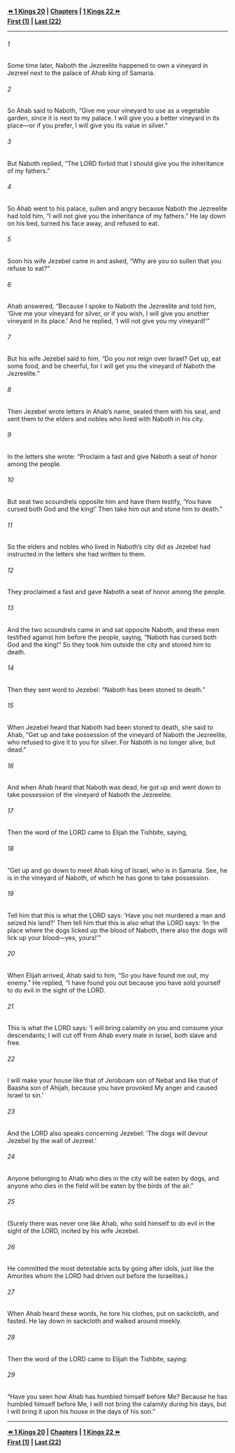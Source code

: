   
**[⏪ 1 Kings 20](./1%20Kings%2020.md) | [Chapters](./_index.md) | [1 Kings 22 ⏩](./1%20Kings%2022.md)**  
**[First (1)](./1%20Kings%201.md) | [Last (22)](./1%20Kings%2022.md)**  
  
---  
  
###### 1  
Some time later, Naboth the Jezreelite happened to own a vineyard in Jezreel next to the palace of Ahab king of Samaria.  
  
###### 2  
So Ahab said to Naboth, “Give me your vineyard to use as a vegetable garden, since it is next to my palace. I will give you a better vineyard in its place—or if you prefer, I will give you its value in silver.”  
  
###### 3  
But Naboth replied, “The LORD forbid that I should give you the inheritance of my fathers.”  
  
###### 4  
So Ahab went to his palace, sullen and angry because Naboth the Jezreelite had told him, “I will not give you the inheritance of my fathers.” He lay down on his bed, turned his face away, and refused to eat.  
  
###### 5  
Soon his wife Jezebel came in and asked, “Why are you so sullen that you refuse to eat?”  
  
###### 6  
Ahab answered, “Because I spoke to Naboth the Jezreelite and told him, ‘Give me your vineyard for silver, or if you wish, I will give you another vineyard in its place.’ And he replied, ‘I will not give you my vineyard!’”  
  
###### 7  
But his wife Jezebel said to him, “Do you not reign over Israel? Get up, eat some food, and be cheerful, for I will get you the vineyard of Naboth the Jezreelite.”  
  
###### 8  
Then Jezebel wrote letters in Ahab’s name, sealed them with his seal, and sent them to the elders and nobles who lived with Naboth in his city.  
  
###### 9  
In the letters she wrote: “Proclaim a fast and give Naboth a seat of honor among the people.  
  
###### 10  
But seat two scoundrels opposite him and have them testify, ‘You have cursed both God and the king!’ Then take him out and stone him to death.”  
  
###### 11  
So the elders and nobles who lived in Naboth’s city did as Jezebel had instructed in the letters she had written to them.  
  
###### 12  
They proclaimed a fast and gave Naboth a seat of honor among the people.  
  
###### 13  
And the two scoundrels came in and sat opposite Naboth, and these men testified against him before the people, saying, “Naboth has cursed both God and the king!” So they took him outside the city and stoned him to death.  
  
###### 14  
Then they sent word to Jezebel: “Naboth has been stoned to death.”  
  
###### 15  
When Jezebel heard that Naboth had been stoned to death, she said to Ahab, “Get up and take possession of the vineyard of Naboth the Jezreelite, who refused to give it to you for silver. For Naboth is no longer alive, but dead.”  
  
###### 16  
And when Ahab heard that Naboth was dead, he got up and went down to take possession of the vineyard of Naboth the Jezreelite.  
  
###### 17  
Then the word of the LORD came to Elijah the Tishbite, saying,  
  
###### 18  
“Get up and go down to meet Ahab king of Israel, who is in Samaria. See, he is in the vineyard of Naboth, of which he has gone to take possession.  
  
###### 19  
Tell him that this is what the LORD says: ‘Have you not murdered a man and seized his land?’ Then tell him that this is also what the LORD says: ‘In the place where the dogs licked up the blood of Naboth, there also the dogs will lick up your blood—yes, yours!’”  
  
###### 20  
When Elijah arrived, Ahab said to him, “So you have found me out, my enemy.” He replied, “I have found you out because you have sold yourself to do evil in the sight of the LORD.  
  
###### 21  
This is what the LORD says: ‘I will bring calamity on you and consume your descendants; I will cut off from Ahab every male in Israel, both slave and free.  
  
###### 22  
I will make your house like that of Jeroboam son of Nebat and like that of Baasha son of Ahijah, because you have provoked My anger and caused Israel to sin.’  
  
###### 23  
And the LORD also speaks concerning Jezebel: ‘The dogs will devour Jezebel by the wall of Jezreel.’  
  
###### 24  
Anyone belonging to Ahab who dies in the city will be eaten by dogs, and anyone who dies in the field will be eaten by the birds of the air.”  
  
###### 25  
(Surely there was never one like Ahab, who sold himself to do evil in the sight of the LORD, incited by his wife Jezebel.  
  
###### 26  
He committed the most detestable acts by going after idols, just like the Amorites whom the LORD had driven out before the Israelites.)  
  
###### 27  
When Ahab heard these words, he tore his clothes, put on sackcloth, and fasted. He lay down in sackcloth and walked around meekly.  
  
###### 28  
Then the word of the LORD came to Elijah the Tishbite, saying:  
  
###### 29  
“Have you seen how Ahab has humbled himself before Me? Because he has humbled himself before Me, I will not bring the calamity during his days, but I will bring it upon his house in the days of his son.”  
  
  
---  
  
**[⏪ 1 Kings 20](./1%20Kings%2020.md) | [Chapters](./_index.md) | [1 Kings 22 ⏩](./1%20Kings%2022.md)**  
**[First (1)](./1%20Kings%201.md) | [Last (22)](./1%20Kings%2022.md)**  
  
